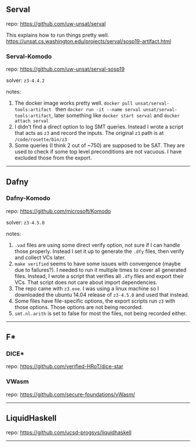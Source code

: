 ## Serval
repo: https://github.com/uw-unsat/serval

This explains how to run things pretty well.
https://unsat.cs.washington.edu/projects/serval/sosp19-artifact.html

### Serval-Komodo
repo: https://github.com/uw-unsat/serval-sosp19

solver: `z3-4.4.2`

notes:  
1. The docker image works pretty well.  `docker pull unsat/serval-tools:artifact
` then `docker run -it --name serval unsat/serval-tools:artifact`, later something like `docker start serval` and `docker attach serval`
2. I didn't find a direct option to log SMT queries. Instead I wrote a script that acts as `z3` and record the inputs. The original `z3` path is at `/code/rosette/bin/z3`
3. Some queries (I think 2 out of ~750) are supposed to be SAT. They are used to check if some top level preconditions are not vacuous. I have excluded those from the export.

----
## Dafny

### Dafny-Komodo
repo: https://github.com/microsoft/Komodo

solver: `z3-4.5.0`

notes:  
1. `.vad` files are using some direct verify option, not sure if I can handle those properly. Instead I set it up to generate the `.dfy` files, then verify and collect VCs later.
2. `make verified` seems to have some issues with convergence (maybe due to failures?). I needed to run it multiple times to cover all generated files. Instead, I wrote a script that verifies all `.dfy` files and export their VCs. That script does not care about import dependencies. 
4. The repo came with `z3.exe`. I was using a linux machine so I downloaded the ubuntu 14.04 release of `z3-4.5.0` and used that instead.
5. Some files have file-specific options, the export scripts run `z3` with those options. Those options are not being recorded. 
6. `smt.nl.arith` is set to false for most the files, not being recorded either.

----
## F*

### DICE*
repo: https://github.com/verified-HRoT/dice-star

### VWasm
repo: https://github.com/secure-foundations/vWasm/

----
## LiquidHaskell

repo: https://github.com/ucsd-progsys/liquidhaskell


----

